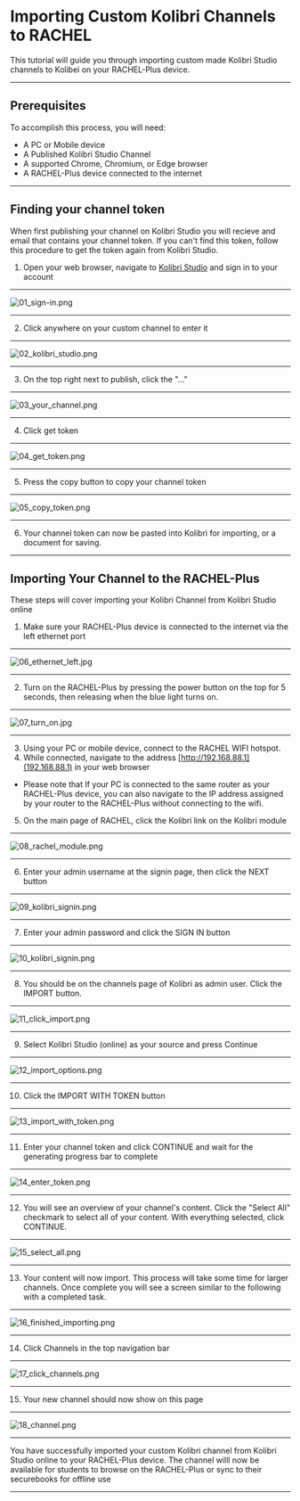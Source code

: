 # Importing Custom Kolibri Channels to RACHEL

This tutorial will guide you through importing custom made Kolibri Studio channels to Kolibei on your RACHEL-Plus device.

---

## Prerequisites

To accomplish this process, you will need:
- A PC or Mobile device
- A Published Kolibri Studio Channel
- A supported Chrome, Chromium, or Edge browser
- A RACHEL-Plus device connected to the internet

---

## Finding your channel token

When first publishing your channel on Kolibri Studio you will recieve and email that contains your channel token. If you can't find this token, follow this procedure to get the token again from Kolibri Studio.

1. Open your web browser, navigate to [Kolibri Studio](https://studio.learningequality.org) and sign in to your account

---

![01_sign-in.png](../_resources/01_sign-in.png)

---

2. Click anywhere on your custom channel to enter it

---

![02_kolibri_studio.png](../_resources/02_kolibri_studio.png)

---

3. On the top right next to publish, click the "..."

---

![03_your_channel.png](../_resources/03_your_channel.png)

---

4. Click get token

---

![04_get_token.png](../_resources/04_get_token.png)

---

5. Press the copy button to copy your channel token

---

![05_copy_token.png](../_resources/05_copy_token.png)

---

6. Your channel token can now be pasted into Kolibri for importing, or a document for saving.

---

## Importing Your Channel to the RACHEL-Plus
These steps will cover importing your Kolibri Channel from Kolibri Studio online

1. Make sure your RACHEL-Plus device is connected to the internet via the left ethernet port

---

![06_ethernet_left.jpg](../_resources/06_ethernet_left.jpg)

---

2. Turn on the RACHEL-Plus by pressing the power button on the top for 5 seconds, then releasing when the blue light turns on.

---

![07_turn_on.jpg](../_resources/07_turn_on.jpg)

---

3. Using your PC or mobile device, connect to the RACHEL WIFI hotspot.
4. While connected, navigate to the address [http://192.168.88.1](192.168.88.1) in your web browser

* Please note that If your PC is connected to the same router as your RACHEL-Plus device, you can also navigate to the IP address assigned by your router to the RACHEL-Plus without connecting to the wifi.

5. On the main page of RACHEL, click the Kolibri link on the Kolibri module

---

![08_rachel_module.png](../_resources/08_rachel_module.png)

---

6. Enter your admin username at the signin page, then click the NEXT button

---

![09_kolibri_signin.png](../_resources/09_kolibri_signin.png)

---

7. Enter your admin password and click the SIGN IN button 

---

![10_kolibri_signin.png](../_resources/10_kolibri_signin.png)

---

8. You should be on the channels page of Kolibri as admin user. Click the IMPORT button.

---

![11_click_import.png](../_resources/11_click_import.png)

---

9. Select Kolibri Studio (online) as your source and press Continue

---

![12_import_options.png](../_resources/12_import_options.png)

---

10. Click the IMPORT WITH TOKEN button

---

![13_import_with_token.png](../_resources/13_import_with_token.png)

---

11. Enter your channel token and click CONTINUE and wait for the generating progress bar to complete

---

![14_enter_token.png](../_resources/14_enter_token.png)

---

12. You will see an overview of your channel's content. Click the "Select All" checkmark to select all of your content. With everything selected, click CONTINUE.

---

![15_select_all.png](../_resources/15_select_all.png)

---

13. Your content will now import. This process will take some time for larger channels. Once complete you will see a screen similar to the following with a completed task. 

---

![16_finished_importing.png](../_resources/16_finished_importing.png)

---

14. Click Channels in the top navigation bar

---

![17_click_channels.png](../_resources/17_click_channels.png)

---

15. Your new channel should now show on this page

---

![18_channel.png](../_resources/18_channel.png)

---

You have successfully imported your custom Kolibri channel from Kolibri Studio online to your RACHEL-Plus device. The channel willl now be available for students to browse on the RACHEL-Plus or sync to their securebooks for offline use

---
